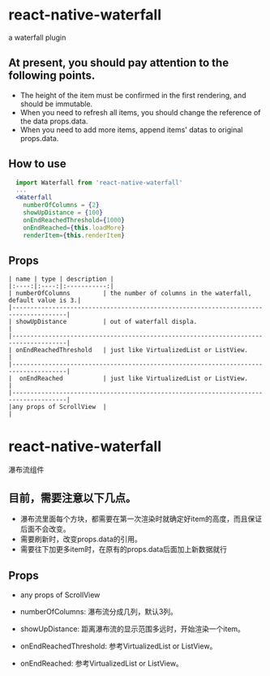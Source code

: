 # react-native-waterfall
a waterfall plugin

## At present,  you should pay attention to the following points.
- The height of the item must be confirmed in the first rendering, and should be immutable.
- When you need to refresh all items, you should change the reference of the data props.data.
- When you need to add more items, append items' datas to original props.data.

## How to use
```jsx
  import Waterfall from 'react-native-waterfall'
  ...
  <Waterfall
    numberOfColumns = {2}
    showUpDistance = {100}
    onEndReachedThreshold={1000}
    onEndReached={this.loadMore}
    renderItem={this.renderItem}
```

## Props
		
	| name | type | description |
	|:----:|:----:|:-----------:|
	| numberOfColumns         | the number of columns in the waterfall, default value is 3.|
	|-------------------------------------------------------------------------------------|
	| showUpDistance          | out of waterfall displa.                                   |
	|-------------------------------------------------------------------------------------|
	| onEndReachedThreshold   | just like VirtualizedList or ListView.                     |
	|-------------------------------------------------------------------------------------|
	|  onEndReached           | just like VirtualizedList or ListView.                     |
  	|-------------------------------------------------------------------------------------|
	|any props of ScrollView  |                                                            |

# react-native-waterfall
瀑布流组件
  
## 目前，需要注意以下几点。
- 瀑布流里面每个方块，都需要在第一次渲染时就确定好item的高度，而且保证后面不会改变。
- 需要刷新时，改变props.data的引用。
- 需要往下加更多item时，在原有的props.data后面加上新数据就行

## Props
- any props of ScrollView

- numberOfColumns: 瀑布流分成几列，默认3列。
  
- showUpDistance: 距离瀑布流的显示范围多远时，开始渲染一个item。

- onEndReachedThreshold: 参考VirtualizedList or ListView。
  
- onEndReached: 参考VirtualizedList or ListView。
